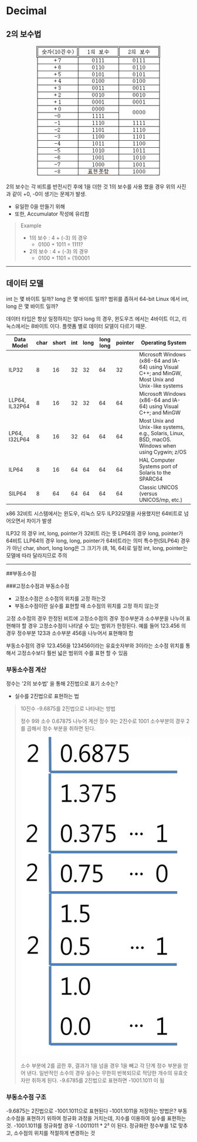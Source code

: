 # Decimal 
## 2의 보수법
<div style="text-align:center" markdown="1">

![two's complement](./img/2.jpg "two's complement")

</DIV>

2의 보수는 각 비트를 반전시킨 후에 1을 더한 것
1의 보수를 사용 했을 경우 위의 사진과 같이 +0, -0이 생기는 문제가 발생.
- 유일한 0을 만들기 위해 
- 또한, Accumulator 작성에 유리함
>Example
>- 1의 보수 : 4 + (-3) 의 경우
>   - 0100 + 1011 = 1111?
>- 2의 보수 : 4 + (-3) 의 경우
>   - 0100 + 1101 = (1)0001

****
## 데이터 모델

int 는 몇 바이트 일까?
long 은 몇 바이트 일까?
범위를 좁혀서 64-bit Linux 에서 int, long 은 몇 바이트 일까? 

데이터 타입은 항상 일정하지는 않다
long 의 경우, 윈도우즈 에서는 4바이트 이고, 리눅스에서는 8바이트 이다.
플랫폼 별로 데이터 모델이 다르기 때문.

|Data Model | char |short | int | long | long long | pointer | Operating System |
|---|---|---|---|---|---|---|---|
| ILP32 | 8 | 16 | 32 | 32 | 64 | 32 | Microsoft Windows (x86-64 and IA-64) using Visual C++; and MinGW, Most Unix and Unix-like systems |
| LLP64, IL32P64 | 8 | 16 | 32 | 32 | 64 | 64 | Microsoft Windows (x86-64 and IA-64) using Visual C++; and MinGW  |
| LP64, I32LP64 | 8 | 16 | 32 | 64 | 64 | 64 | Most Unix and Unix-like systems, e.g., Solaris, Linux, BSD, macOS. Windows when using Cygwin; z/OS |
| ILP64 | 8 | 16 | 64 | 64 | 64 | 64 | HAL Computer Systems port of Solaris to the SPARC64 |
| SILP64 | 8 | 64 | 64 | 64 | 64 | 64 | Classic UNICOS (versus UNICOS/mp, etc.) |

x86 32비트 시스템에서는 윈도우, 리눅스 모두 ILP32모델을 사용했지만 64비트로 넘어오면서 차이가 발생

ILP32 의 경우 int, long, pointer가 32비트 라는 뜻
LP64의 경우 long, pointer가 64비트 LLP64의 경우 long, long, pointer가 64비트라는 의미
특수한(SILP64) 경우가 아닌 char, short, long long은 그 크기가 (8, 16, 64)로 일정
int, long, pointer는 모델에 따라 달라지므로 주의

****

##부동소수점

###고정소수점과 부동소수점
- 고정소수점은 소수점의 위치를 고정 하는것
- 부동소수점이란 실수를 표현할 때 소수점의 위치를 고정 하지 않는것
  
고정 소수점의 경우 한정된 비트에 고정소수점의 경우 정수부분과 소수부분을 나누어 표현해야 할 경우 고정소수점이 나타낼 수 있는 범위가 한정된다.
예를 들어 123.456 의 경우 정수부분 123과 소수부분 456을 나누어서 표현해야 함

부동소수점의 경우 123.456을 123456이라는 유효숫자부와 3이라는 소수점 위치를 통해서 고정소수보다 훨씬 넓은 범위의 수를 표현 할 수 있음

### 부동소수점 계산
정수는 '2의 보수법' 을 통해 2진법으로 표기 소수는?

- 실수를 2진법으로 표현하는 법
> 10진수 -9.6875를 2진법으로 나타내는 방법
> 
> 정수 9와 소수 0.67875 나누어 계산
> 정수 9는 2진수로 1001
> 소수부분의 경우 2를 곱해서 정수 부분을 취하면 된다.
> 
> ![소수 2진법 변환](./img/decimal2-1.png "소수 2진법 변환")
> 
> 소수 부분에 2를 곱한 후, 결과가 1을 넘을 경우 1을 빼고 각 단계 정수 부분을 얻어 낸다.
> 일반적인 소수의 경우 실수는 무한히 반복되므로 적당한 개수의 유효숫자만 취하게 된다.
> -9.6785를 2진법으로 표현하면 -1001.1011 이 됨

### 부동소수점 구조
-9.6875는 2진법으로 -1001.1011으로 표현된다
-1001.1011을 저장하는 방법은?
부동소수점을 표현하기 위하여 정규화 과정을 거치는데, 지수를 이용하여 실수를 표현하는 것.
-1001.1011를 정규화할 경우 -1.0011011 * 2³ 이 된다.
정규화란 정수부를 1로 맞추고, 소수점의 위치를 적절하게 변경하는 것